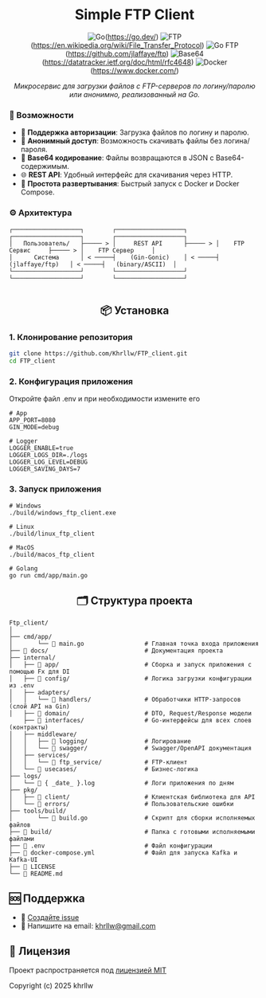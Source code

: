 <div align="center">

# Simple FTP Client

![Go](https://img.shields.io/badge/Go-1.19%2B-brightgreen?logo=go&logoColor=white)(https://go.dev/)
![FTP](https://img.shields.io/badge/FTP-Supported-brightgreen?logo=files&logoColor=white)(https://en.wikipedia.org/wiki/File_Transfer_Protocol)
![Go FTP](https://img.shields.io/badge/Go%20FTP-jlaffaye%2Fftp-brightgreen?logo=go&logoColor=white)(https://github.com/jlaffaye/ftp)
![Base64](https://img.shields.io/badge/Base64-Encoding-brightgreen?logo=security&logoColor=white)(https://datatracker.ietf.org/doc/html/rfc4648)
![Docker](https://img.shields.io/badge/Docker-Ready-brightgreen?logo=docker&logoColor=white)(https://www.docker.com/)

*Микросервис для загрузки файлов с FTP-серверов по логину/паролю или анонимно, реализованный на Go.*

</div> 

### 🚀 Возможности

- 🔐 **Поддержка авторизации**: Загрузка файлов по логину и паролю.
- 👤 **Анонимный доступ**: Возможность скачивать файлы без логина/пароля.
- 💾 **Base64 кодирование**: Файлы возвращаются в JSON с Base64-содержимым.
- 🌐 **REST API**: Удобный интерфейс для скачивания через HTTP.
- 🐳 **Простота развертывания**: Быстрый запуск с Docker и Docker Compose.


### ⚙️ Архитектура


```text
┌───────────────────┐        ┌───────────────────┐        ┌───────────────────┐        ┌───────────────────┐ 
│   Пользователь/   ├───── > │     REST API      ├───── > │    FTP Сервис     ├───── > │    FTP Сервер     │
│      Система      │ < ─────┤    (Gin-Gonic)    │ < ─────┤  (jlaffaye/ftp)   │ < ─────┤   (binary/ASCII)  │
└───────────────────┘        └───────────────────┘        └───────────────────┘        └───────────────────┘
   
```

<div align="center">

## 📦 Установка
</div>

### 1. Клонирование репозитория

```bash
git clone https://github.com/Khrllw/FTP_client.git
cd FTP_client
```

### 2. Конфигурация приложения

Откройте файл .env и при необходимости измените его

```dotenv
# App
APP_PORT=8080
GIN_MODE=debug

# Logger
LOGGER_ENABLE=true
LOGGER_LOGS_DIR=./logs
LOGGER_LOG_LEVEL=DEBUG
LOGGER_SAVING_DAYS=7
```

### 3. Запуск приложения

```
# Windows
./build/windows_ftp_client.exe

# Linux
./build/linux_ftp_client

# MacOS
./build/macos_ftp_client

# Golang
go run cmd/app/main.go
```


<div align="center">

## 🗂️ Структура проекта
</div>

```
Ftp_client/
│ 
├── cmd/app/                     
│       └── 📄 main.go                 # Главная точка входа приложения
├── 📁 docs/                           # Документация проекта
├── internal/
│   ├── 📁 app/                        # Сборка и запуск приложения с помощью Fx для DI
│   ├── 📁 config/                     # Логика загрузки конфигурации из .env
│   ├── adapters/ 
│   │   └── 📁 handlers/               # Обработчики HTTP-запросов (слой API на Gin)
│   ├── 📁 domain/                     # DTO, Request/Response модели  
    ├── 📁 interfaces/                 # Go-интерфейсы для всех слоев (контракты)       
│   ├── middleware/
│   │   ├── 📁 logging/                # Логирование
│   │   └── 📁 swagger/                # Swagger/OpenAPI документация
│   ├── services/ 
│   │   └── 📁 ftp_service/            # FTP-клиент
│   └── 📁 usecases/                   # Бизнес-логика
├── logs/ 
│   └── 📄 { _date_ }.log              # Логи приложения по дням
├── pkg/
│   ├── 📁 client/                     # Клиентская библиотека для API
│   └── 📁 errors/                     # Пользовательские ошибки 
├── tools/build/
│       └── 📄 build.go                # Скрипт для сборки исполняемых файлов
├── 📁 build/                          # Папка с готовыми исполняемыми файлами
├── 📄 .env                            # Файл конфигурации
├── 📄 docker-compose.yml              # Файл для запуска Kafka и Kafka-UI
├── 📄 LICENSE
└── 📄 README.md
```

## 🆘 Поддержка

- 🐛 [Создайте issue](https://github.com/Khrllw/FTP_service/issues)
- 📧 Напишите на email: khrllw@gmail.com

## 📝 Лицензия

Проект распространяется под [лицензией MIT](LICENSE)

Copyright (c) 2025 khrllw
